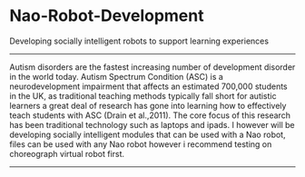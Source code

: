 # Nao-Robot-Development
Developing socially intelligent robots to support learning experiences
***********************************************************************
Autism disorders are the fastest increasing number of development disorder in the world today.
Autism Spectrum Condition (ASC) is a neurodevelopment impairment that affects an estimated 700,000 students in the UK,
as traditional teaching methods typically fall short for autistic learners a great deal of research has gone into learning how
to effectively teach students with ASC (Drain et al.,2011). The core focus of this research has been traditional technology
such as laptops and ipads. I however will be developing socially intelligent modules that can be used with a Nao robot, files can be used 
with any Nao robot however i recommend testing on choreograph virtual robot first.
***********************************************************************
